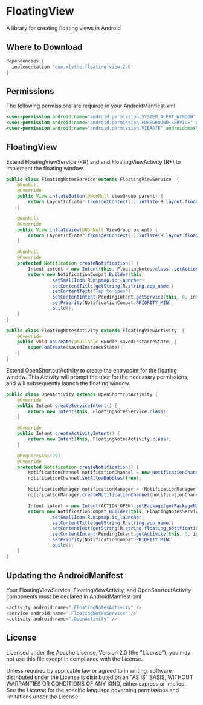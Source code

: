 # FloatingView

A library for creating floating views in Android

Where to Download
-----------------
```groovy
dependencies {
  implementation 'com.xlythe:floating-view:2.0'
}
```

Permissions
-----------------
The following permissions are required in your AndroidManfiest.xml
```xml
<uses-permission android:name="android.permission.SYSTEM_ALERT_WINDOW" android:maxSdkVersion="30" />
<uses-permission android:name="android.permission.FOREGROUND_SERVICE" android:maxSdkVersion="30" />
<uses-permission android:name="android.permission.VIBRATE" android:maxSdkVersion="30" />
```

FloatingView
-----------------
Extend FloatingViewService (<R) and and FloatingViewActivity (R+) to implement the floating window.
```java
public class FloatingNotesService extends FloatingViewService  {
    @NonNull
    @Override
    public View inflateButton(@NonNull ViewGroup parent) {
        return LayoutInflater.from(getContext()).inflate(R.layout.floating_icon, parent, false);
    }

    @NonNull
    @Override
    public View inflateView(@NonNull ViewGroup parent) {
        return LayoutInflater.from(getContext()).inflate(R.layout.floating_notes, parent, false);
    }

    @NonNull
    @Override
    protected Notification createNotification() {
        Intent intent = new Intent(this, FloatingNotes.class).setAction(ACTION_OPEN);
        return new NotificationCompat.Builder(this)
                .setSmallIcon(R.mipmap.ic_launcher)
                .setContentTitle(getString(R.string.app_name))
                .setContentText("Tap to open")
                .setContentIntent(PendingIntent.getService(this, 0, intent, PendingIntent.FLAG_UPDATE_CURRENT))
                .setPriority(NotificationCompat.PRIORITY_MIN)
                .build();
    }
}
```
```java
public class FloatingNotesActivity extends FloatingViewActivity  {
    @Override
    public void onCreate(@Nullable Bundle savedInstanceState) {
        super.onCreate(savedInstanceState);
    }
}
```
Extend OpenShortcutActivity to create the entrypoint for the floating window. This Activity will
prompt the user for the necessary permissions, and will subsequently launch the floating window.
```java
public class OpenActivity extends OpenShortcutActivity {
    @Override
    public Intent createServiceIntent() {
        return new Intent(this, FloatingNotesService.class);
    }

    @Override
    public Intent createActivityIntent() {
        return new Intent(this, FloatingNotesActivity.class);
    }

    @RequiresApi(29)
    @Override
    protected Notification createNotification() {
        NotificationChannel notificationChannel = new NotificationChannel(FloatingNotesService.CHANNEL_ID, getString(R.string.app_name), NotificationManager.IMPORTANCE_MIN);
        notificationChannel.setAllowBubbles(true);

        NotificationManager notificationManager = (NotificationManager) getSystemService(NOTIFICATION_SERVICE);
        notificationManager.createNotificationChannel(notificationChannel);

        Intent intent = new Intent(ACTION_OPEN).setPackage(getPackageName());
        return new NotificationCompat.Builder(this, FloatingNotesService.CHANNEL_ID)
                .setSmallIcon(R.mipmap.ic_launcher)
                .setContentTitle(getString(R.string.app_name))
                .setContentText(getString(R.string.floating_notification_description))
                .setContentIntent(PendingIntent.getActivity(this, 0, intent, PendingIntent.FLAG_UPDATE_CURRENT))
                .setPriority(NotificationCompat.PRIORITY_MIN)
                .build();
    }
}
```

Updating the AndroidManifest
-----------------
Your FloatingViewService, FloatingViewActivity, and OpenShortcutActivity components must be declared in AndroidManfiest.xml
```java
<activity android:name=".FloatingNotesActivity" />
<service android:name=".FloatingNotesService" />
<activity android:name=".OpenActivity" />
```

License
-------

   Licensed under the Apache License, Version 2.0 (the "License");
   you may not use this file except in compliance with the License.

   Unless required by applicable law or agreed to in writing, software
   distributed under the License is distributed on an "AS IS" BASIS,
   WITHOUT WARRANTIES OR CONDITIONS OF ANY KIND, either express or implied.
   See the License for the specific language governing permissions and
   limitations under the License.
